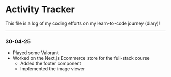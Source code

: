 # Activity Tracker

This file is a log of my coding efforts on my learn-to-code journey (diary)!

---

### 30-04-25

- Played some Valorant
- Worked on the Next.js Ecommerce store for the full-stack course
  - Added the footer component
  - Implemented the image viewer
